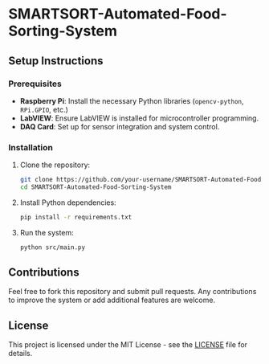 # SMARTSORT-Automated-Food-Sorting-System

## Setup Instructions

### Prerequisites
- **Raspberry Pi**: Install the necessary Python libraries (`opencv-python`, `RPi.GPIO`, etc.)
- **LabVIEW**: Ensure LabVIEW is installed for microcontroller programming.
- **DAQ Card**: Set up for sensor integration and system control.

### Installation

1. Clone the repository:
    ```bash
    git clone https://github.com/your-username/SMARTSORT-Automated-Food-Sorting-System.git
    cd SMARTSORT-Automated-Food-Sorting-System
    ```

2. Install Python dependencies:
    ```bash
    pip install -r requirements.txt
    ```

3. Run the system:
    ```bash
    python src/main.py
    ```

## Contributions
Feel free to fork this repository and submit pull requests. Any contributions to improve the system or add additional features are welcome.

## License
This project is licensed under the MIT License - see the [LICENSE](LICENSE) file for details.


